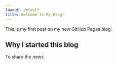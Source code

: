 ```yaml
---
layout: default
title: Welcome to My Blog!
---
```


This is my first post on my new GitHub Pages blog.

## Why I started this blog

To share the news

